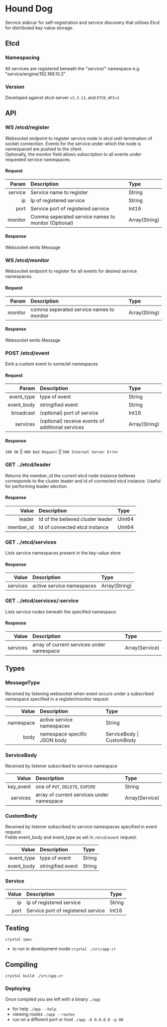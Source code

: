 # Hound Dog

Service sidecar for self-registration and service discovery that utilises Etcd for distributed key-value storage.

## Etcd

### Namespacing

All services are registered beneath the "service/" namespace e.g. "service/engine/192.168.10.3"

### Version

Developed against etcd-server `v3.3.13`, and `ETCD_API=3`

## API

### WS /etcd/register

Websocket endpoint to register service node in etcd until termination of socket connection.
Events for the service under which the node is namespaced are pushed to the client.  
Optionally, the monitor field allows subscription to all events under requested service namespaces.

#### Request

| Param   | Description                                         | Type          |
|--------:|:----------------------------------------------------|:--------------|
| service | Service name to register                            | String        |
| ip      | Ip of registered service                            | String        |
| port    | Service port of registered service                  | Int16         |
| monitor | Comma seperated service names to monitor (Optional) | Array(String) |

#### Response

Websocket emits Message

### WS /etcd/monitor

Websocket endpoint to register for all events for desired service namespaces.

#### Request

| Param   | Description                              | Type          |
|--------:|:-----------------------------------------|:--------------|
| monitor | comma seperated service names to monitor | Array(String) |

#### Response

Websocket emits Message

### POST /etcd/event

Emit a custom event to some/all namespaces

#### Request

| Param      | Description                                      | Type          |
|-----------:|:-------------------------------------------------|:--------------|
| event_type | type of event                                    | String        |
| event_body | stringified event                                | String        |
| broadcast  | (optional) port of service                       | Int16         |
| services   | (optional) receive events of additional services | Array(String) |

#### Response

`200 OK` || `400 Bad Request` || `500 Internal Server Error`

### GET ../etcd/leader

Returns the member_id the current etcd node instance believes corresponds to the cluster leader and id of connected etcd instance.
Useful for performing leader election.

#### Response

| Value      | Description                              | Type          |
|-----------:|:-----------------------------------------|:--------------|
| leader     | Id of the believed cluster leader        | UInt64        |
| member_id  | Id of connected etcd instance            | UInt64        |

### GET ../etcd/services

Lists service namespaces present in the key-value store

#### Response

| Value     | Description                              | Type          |
|----------:|:-----------------------------------------|:--------------|
| services  | active service namespaces                | Array(String) |

### GET ../etcd/services/:service

Lists service nodes beneath the specified namespace.

#### Response

| Value     | Description                               | Type           |
|----------:|:------------------------------------------|:---------------|
| services  | array of current services under namespace | Array(Service) |

## Types

### MessageType

Received by listening websocket when event occurs under a subscribed namespace specified in a register/monitor request

| Value      | Description                             | Type                      |
|-----------:|:----------------------------------------|:--------------------------|
| namespace  | active service namespaces               | String                    |
| body       | namespace specific JSON body            | ServiceBody \| CustomBody |

### ServiceBody

Received by listener subscribed to service namespace

| Value       | Description                               | Type                      |
|------------:|:------------------------------------------|:--------------------------|
| key_event   | one of `PUT`, `DELETE`, `EXPIRE`          | String                    |
| services    | array of current services under namespace | Array(Service)            |

### CustomBody

Received by listener subscribed to service namespaces specified in event request.  
Fields event_body and event_type as set in `/etcd/event` request.

| Value            | Description            | Type          |
|-----------------:|:-----------------------|:--------------|
| event_type       | type of event          | String        |
| event_body       | stringified event      | String        |

### Service

| Value    | Description                             | Type     |
|---------:|:----------------------------------------|:---------|
| ip       | Ip of registered service                | String   |
| port     | Service port of registered service      | Int16    |

## Testing

`crystal spec`

* to run in development mode `crystal ./src/app.cr`

## Compiling

`crystal build ./src/app.cr`

### Deploying

Once compiled you are left with a binary `./app`

* for help `./app --help`
* viewing routes `./app --routes`
* run on a different port or host `./app -b 0.0.0.0 -p 80`
